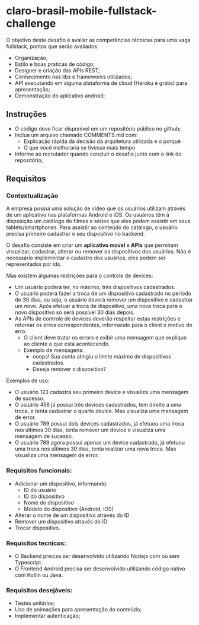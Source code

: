 # claro-brasil-mobile-fullstack-challenge

O objetivo deste desafio é avaliar as competências técnicas para uma vaga fullstack, pontos que serão avaliados:

* Organização;
* Estilo e boas praticas de código;
* Designer e criação das APIs REST;
* Conhecimento nas libs e frameworks utilizados;
* API executando em alguma plataforma de cloud (Heroku é grátis) para apresentação;
* Demonstração do aplicativo android;


## Instruções

* O código deve ficar disponivel em um repositório público no github;
* Inclua um arquivo chamado COMMENTS.md com:
  * Explicação rápida da decisão da arquitetura utilizada e o porquê
  * O que você melhoraria se tivesse mais tempo
* Informe ao recrutador quando concluir o desafio junto com o link do repositório;

## Requisitos

### Contextualização

A empresa possui uma solução de vídeo que os usuários utilizam através de um aplicativo nas plataformas Android e iOS. Os usuários têm à disposição um catálogo de filmes e séries que eles podem assistir em seus tablets/smartphones. Para assistir ao conteúdo do catálogo, o usuário precisa primeiro cadastrar o seu dispositivo no backend.

O desafio consiste em criar um **aplicativo movel** e **APIs** que permitam visualizar, cadastrar, alterar ou remover os dispositivos dos usuários. Não é necessário implementar o cadastro dos usuários, eles podem ser representados por ids.

Mas existem algumas restrições para o controle de devices:

* Um usuário poderá ter, no máximo, três dispositivos cadastrados.
* O usuário poderá fazer a troca de um dispositivo cadastrado no período de 30 dias, ou seja, o usuário deverá remover um dispositivo e cadastrar um novo. Após efetuar a troca de dispositivo, uma nova troca para o novo dispositivo só será possível 30 dias depois.
* As APIs de controle de devices deverão respeitar estas restrições e retornar os erros correspondentes, informando para o client o motivo do erro.
  * O client deve tratar os errors e exibir uma mensagem que explique ao cliente o que está acontecendo.
  * Exemplo de mensagens:
    * ooops! Sua conta atingiu o limite máximo de dispositivos cadastrados.
    * Deseja remover o dispositivo?  

Exemplos de uso:

* O usuário 123 cadastra seu primeiro device e visualiza uma mensagem de sucesso. 
* O usuário 456 já possui três devices cadastrados, tem direito a uma troca, e tenta cadastrar o quarto device. Mas visualiza uma mensagem de error.
* O usuário 789 possui dois devices cadastrados, já efetuou uma troca nos últimos 30 dias, tenta remover um device e visualiza uma mensagem de sucesso.
* O usuário 789 agora possui apenas um device cadastrado, já efetuou uma troca nos últimos 30 dias, tenta realizar uma nova troca. Mas visualiza uma mensagem de error.

### Requisitos funcionais:

* Adicionar um dispositivo, informando:
  * ID do usuário
  * ID do dispositivo
  * Nome do dispositivo
  * Modelo do dispositivo (Android, iOS)
* Alterar o nome de um dispositivo através do ID
* Remover um dispositivo através do ID
* Trocar dispositivo.

### Requisitos tecnicos:

* O Backend precisa ser desenvolvido utilizando Nodejs com ou sem Typescript. 
* O Frontend Android precisa ser desenvolvido utilizando código nativo com Kotlin ou Java.

### Requisitos desejáveis:

* Testes unitários;
* Uso de animações para apresentação do conteúdo;
* Implementar autenticação;
